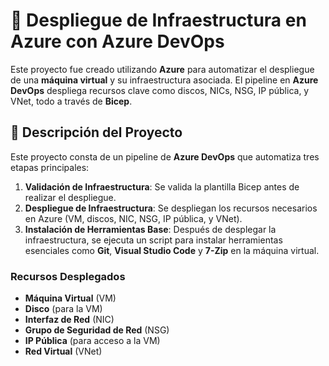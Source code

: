 # 🚀 Despliegue de Infraestructura en Azure con Azure DevOps

Este proyecto fue creado utilizando **Azure** para automatizar el despliegue de una **máquina virtual** y su infraestructura asociada. El pipeline en **Azure DevOps** despliega recursos clave como discos, NICs, NSG, IP pública, y VNet, todo a través de **Bicep**.

## 🔧 Descripción del Proyecto

Este proyecto consta de un pipeline de **Azure DevOps** que automatiza tres etapas principales:

1. **Validación de Infraestructura**: Se valida la plantilla Bicep antes de realizar el despliegue.
2. **Despliegue de Infraestructura**: Se despliegan los recursos necesarios en Azure (VM, discos, NIC, NSG, IP pública, y VNet).
3. **Instalación de Herramientas Base**: Después de desplegar la infraestructura, se ejecuta un script para instalar herramientas esenciales como **Git**, **Visual Studio Code** y **7-Zip** en la máquina virtual.

### Recursos Desplegados

- **Máquina Virtual** (VM)
- **Disco** (para la VM)
- **Interfaz de Red** (NIC)
- **Grupo de Seguridad de Red** (NSG)
- **IP Pública** (para acceso a la VM)
- **Red Virtual** (VNet)
